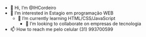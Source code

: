 - 👋 Hi, I’m @IHCordeiro
- 👀 I’m interested in  Estagio em programação WEB
  - 🌱 I’m currently learning  HTML/CSS/JavaScript
     - 💞️ I’m looking to collaborate on  empresas de tecnologia 
- 📫 How to reach me  pelo celular (31) 993700599

<!---
IHCordeiro/IHCordeiro is a ✨ special ✨ repository because its `README.md` (this file) appears on your GitHub profile.
You can click the Preview link to take a look at your changes.
--->
